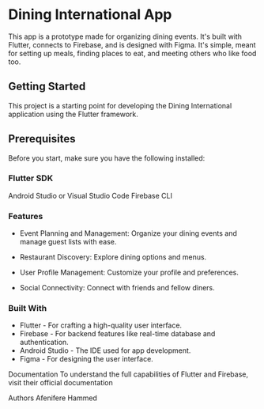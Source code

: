 # Dining International App
This app is a prototype made for organizing dining events. It's built with Flutter, connects
to Firebase, and is designed with Figma. It's simple, meant for setting up meals, finding 
places to eat, and meeting others who like food too.







## Getting Started
This project is a starting point for developing the Dining International application 
using the Flutter framework.

## Prerequisites
Before you start, make sure you have the following installed:

### Flutter SDK
Android Studio or Visual Studio Code
Firebase CLI

### Features
- Event Planning and Management: Organize your dining events and manage guest lists with ease.

- Restaurant Discovery: Explore dining options and menus.

- User Profile Management: Customize your profile and preferences.

- Social Connectivity: Connect with friends and fellow diners.

### Built With

- Flutter - For crafting a high-quality user interface.
- Firebase - For backend features like real-time database and authentication.
- Android Studio - The IDE used for app development.
- Figma - For designing the user interface.

Documentation
To understand the full capabilities of Flutter and Firebase, visit their official 
documentation


Authors
Afenifere Hammed

